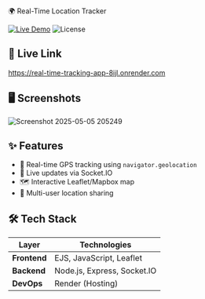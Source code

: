 🌍 Real-Time Location Tracker

[![Live Demo](https://img.shields.io/badge/Demo-Live-green)](https://real-time-tracking-app-8ijl.onrender.com)
![License](https://img.shields.io/badge/License-MIT-blue)



## 🔗 Live Link
https://real-time-tracking-app-8ijl.onrender.com

## 🖥️ Screenshots

![Screenshot 2025-05-05 205249](https://github.com/user-attachments/assets/125ac807-9267-42a2-b86c-4aea6cb76bcf)



## ✨ Features
- 📍 Real-time GPS tracking using `navigator.geolocation`
- 🔄 Live updates via Socket.IO
- 🗺️ Interactive Leaflet/Mapbox map
- 👥 Multi-user location sharing

## 🛠 Tech Stack
| Layer | Technologies |
|-------|--------------|
| **Frontend** | EJS, JavaScript, Leaflet |
| **Backend** | Node.js, Express, Socket.IO |
| **DevOps** | Render (Hosting) |


